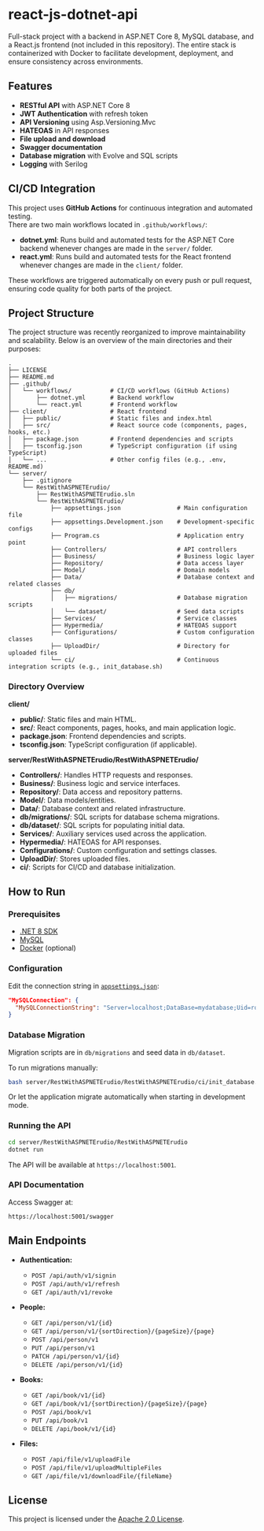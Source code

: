 # react-js-dotnet-api

Full-stack project with a backend in ASP.NET Core 8, MySQL database, and a React.js frontend (not included in this repository). The entire stack is containerized with Docker to facilitate development, deployment, and ensure consistency across environments.

## Features

-   **RESTful API** with ASP.NET Core 8
-   **JWT Authentication** with refresh token
-   **API Versioning** using Asp.Versioning.Mvc
-   **HATEOAS** in API responses
-   **File upload and download**
-   **Swagger documentation**
-   **Database migration** with Evolve and SQL scripts
-   **Logging** with Serilog

## CI/CD Integration

This project uses **GitHub Actions** for continuous integration and automated testing.  
There are two main workflows located in `.github/workflows/`:

-   **dotnet.yml**: Runs build and automated tests for the ASP.NET Core backend whenever changes are made in the `server/` folder.
-   **react.yml**: Runs build and automated tests for the React frontend whenever changes are made in the `client/` folder.

These workflows are triggered automatically on every push or pull request, ensuring code quality for both parts of the project.

## Project Structure

The project structure was recently reorganized to improve maintainability and scalability. Below is an overview of the main directories and their purposes:

```
.
├── LICENSE
├── README.md
├── .github/
│   └── workflows/           # CI/CD workflows (GitHub Actions)
│       ├── dotnet.yml       # Backend workflow
│       └── react.yml        # Frontend workflow
├── client/                  # React frontend
│   ├── public/              # Static files and index.html
│   ├── src/                 # React source code (components, pages, hooks, etc.)
│   ├── package.json         # Frontend dependencies and scripts
│   ├── tsconfig.json        # TypeScript configuration (if using TypeScript)
│   └── ...                  # Other config files (e.g., .env, README.md)
└── server/
    ├── .gitignore
    └── RestWithASPNETErudio/
        ├── RestWithASPNETErudio.sln
        └── RestWithASPNETErudio/
            ├── appsettings.json                # Main configuration file
            ├── appsettings.Development.json    # Development-specific configs
            ├── Program.cs                      # Application entry point
            ├── Controllers/                    # API controllers
            ├── Business/                       # Business logic layer
            ├── Repository/                     # Data access layer
            ├── Model/                          # Domain models
            ├── Data/                           # Database context and related classes
            ├── db/
            │   ├── migrations/                 # Database migration scripts
            │   └── dataset/                    # Seed data scripts
            ├── Services/                       # Service classes
            ├── Hypermedia/                     # HATEOAS support
            ├── Configurations/                 # Custom configuration classes
            ├── UploadDir/                      # Directory for uploaded files
            └── ci/                             # Continuous integration scripts (e.g., init_database.sh)
```

### Directory Overview

**client/**

-   **public/**: Static files and main HTML.
-   **src/**: React components, pages, hooks, and main application logic.
-   **package.json**: Frontend dependencies and scripts.
-   **tsconfig.json**: TypeScript configuration (if applicable).

**server/RestWithASPNETErudio/RestWithASPNETErudio/**

-   **Controllers/**: Handles HTTP requests and responses.
-   **Business/**: Business logic and service interfaces.
-   **Repository/**: Data access and repository patterns.
-   **Model/**: Data models/entities.
-   **Data/**: Database context and related infrastructure.
-   **db/migrations/**: SQL scripts for database schema migrations.
-   **db/dataset/**: SQL scripts for populating initial data.
-   **Services/**: Auxiliary services used across the application.
-   **Hypermedia/**: HATEOAS for API responses.
-   **Configurations/**: Custom configuration and settings classes.
-   **UploadDir/**: Stores uploaded files.
-   **ci/**: Scripts for CI/CD and database initialization.

## How to Run

### Prerequisites

-   [.NET 8 SDK](https://dotnet.microsoft.com/download)
-   [MySQL](https://www.mysql.com/)
-   [Docker](https://www.docker.com/) (optional)

### Configuration

Edit the connection string in [`appsettings.json`](server/RestWithASPNETErudio/RestWithASPNETErudio/appsettings.json):

```json
"MySQLConnection": {
  "MySQLConnectionString": "Server=localhost;DataBase=mydatabase;Uid=root;Pwd=123456"
}
```

### Database Migration

Migration scripts are in `db/migrations` and seed data in `db/dataset`.

To run migrations manually:

```sh
bash server/RestWithASPNETErudio/RestWithASPNETErudio/ci/init_database.sh
```

Or let the application migrate automatically when starting in development mode.

### Running the API

```sh
cd server/RestWithASPNETErudio/RestWithASPNETErudio
dotnet run
```

The API will be available at `https://localhost:5001`.

### API Documentation

Access Swagger at:

```
https://localhost:5001/swagger
```

## Main Endpoints

-   **Authentication:**

    -   `POST /api/auth/v1/signin`
    -   `POST /api/auth/v1/refresh`
    -   `GET /api/auth/v1/revoke`

-   **People:**

    -   `GET /api/person/v1/{id}`
    -   `GET /api/person/v1/{sortDirection}/{pageSize}/{page}`
    -   `POST /api/person/v1`
    -   `PUT /api/person/v1`
    -   `PATCH /api/person/v1/{id}`
    -   `DELETE /api/person/v1/{id}`

-   **Books:**

    -   `GET /api/book/v1/{id}`
    -   `GET /api/book/v1/{sortDirection}/{pageSize}/{page}`
    -   `POST /api/book/v1`
    -   `PUT /api/book/v1`
    -   `DELETE /api/book/v1/{id}`

-   **Files:**
    -   `POST /api/file/v1/uploadFile`
    -   `POST /api/file/v1/uploadMultipleFiles`
    -   `GET /api/file/v1/downloadFile/{fileName}`

## License

This project is licensed under the [Apache 2.0 License](LICENSE).
